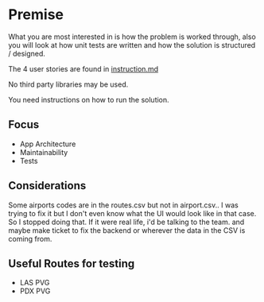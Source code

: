 # Premise

What you are most interested in is how the problem is worked through, also you will look at how unit tests are written and how the solution is structured / designed.

The 4 user stories are found in [instruction.md](instruction.md)

No third party libraries may be used.

You need instructions on how to run the solution.

## Focus

- App Architecture
- Maintainability
- Tests

## Considerations
Some airports codes are in the routes.csv but not in airport.csv.. I was trying to fix it but I don't even know what the UI would look like in that case. So I stopped doing that. If it were real life, i'd be talking to the team. and maybe make ticket to fix the backend or wherever the data in the CSV is coming from.

## Useful Routes for testing
- LAS PVG
- PDX PVG